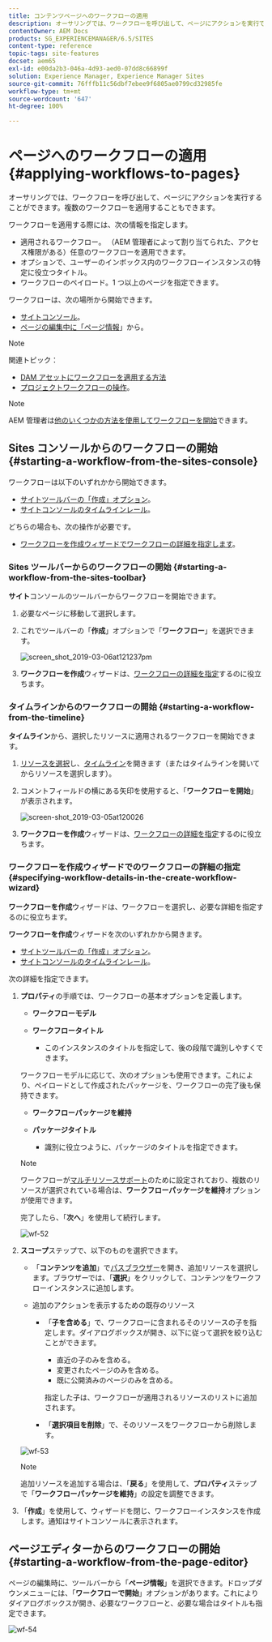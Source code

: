 ```yaml
---
title: コンテンツページへのワークフローの適用
description: オーサリングでは、ワークフローを呼び出して、ページにアクションを実行できます。複数のワークフローを適用することもできます。
contentOwner: AEM Docs
products: SG_EXPERIENCEMANAGER/6.5/SITES
content-type: reference
topic-tags: site-features
docset: aem65
exl-id: e00da2b3-046a-4d93-aed0-07dd8c66899f
solution: Experience Manager, Experience Manager Sites
source-git-commit: 76fffb11c56dbf7ebee9f6805ae0799cd32985fe
workflow-type: tm+mt
source-wordcount: '647'
ht-degree: 100%

---
```


# ページへのワークフローの適用 {#applying-workflows-to-pages}

オーサリングでは、ワークフローを呼び出して、ページにアクションを実行することができます。複数のワークフローを適用することもできます。

ワークフローを適用する際には、次の情報を指定します。

* 適用されるワークフロー。
（AEM 管理者によって割り当てられた、アクセス権限がある）任意のワークフローを適用できます。
* オプションで、ユーザーのインボックス内のワークフローインスタンスの特定に役立つタイトル。
* ワークフローのペイロード。1 つ以上のページを指定できます。

ワークフローは、次の場所から開始できます。

* [サイトコンソール](#starting-a-workflow-from-the-sites-console)。
* [ページの編集中に「ページ情報](#starting-a-workflow-from-the-page-editor)」から。

>[!NOTE]
>
>関連トピック：
>
>* [DAM アセットにワークフローを適用する方法](/help/assets/assets-workflow.md)
>* [プロジェクトワークフローの操作](/help/sites-authoring/projects-with-workflows.md)。
>

>[!NOTE]
>
>AEM 管理者は[他のいくつかの方法を使用してワークフローを開始](/help/sites-administering/workflows-starting.md)できます。

## Sites コンソールからのワークフローの開始 {#starting-a-workflow-from-the-sites-console}

ワークフローは以下のいずれかから開始できます。

* [サイトツールバーの「作成」オプション](#starting-a-workflow-from-the-sites-toolbar)。
* [サイトコンソールのタイムラインレール](#starting-a-workflow-from-the-timeline)。

どちらの場合も、次の操作が必要です。

* [ワークフローを作成ウィザードでワークフローの詳細を指定します](#specifying-workflow-details-in-the-create-workflow-wizard)。

### Sites ツールバーからのワークフローの開始 {#starting-a-workflow-from-the-sites-toolbar}

**サイト**&#x200B;コンソールのツールバーからワークフローを開始できます。

1. 必要なページに移動して選択します。

1. これでツールバーの「**作成**」オプションで「**ワークフロー**」を選択できます。

   ![screen_shot_2019-03-06at121237pm](assets/screen_shot_2019-03-06at121237pm.png)

1. **ワークフローを作成**&#x200B;ウィザードは、[ワークフローの詳細を指定](#specifying-workflow-details-in-the-create-workflow-wizard)するのに役立ちます。

### タイムラインからのワークフローの開始 {#starting-a-workflow-from-the-timeline}

**タイムライン**&#x200B;から、選択したリソースに適用されるワークフローを開始できます。

1. [リソースを選択](/help/sites-authoring/basic-handling.md#viewingandselectingyourresources)し、[タイムライン](/help/sites-authoring/basic-handling.md#timeline)を開きます（またはタイムラインを開いてからリソースを選択します）。
1. コメントフィールドの横にある矢印を使用すると、「**ワークフローを開始**」が表示されます。

   ![screen-shot_2019-03-05at120026](assets/screen-shot_2019-03-05at120026.png)

1. **ワークフローを作成**&#x200B;ウィザードは、[ワークフローの詳細を指定](#specifying-workflow-details-in-the-create-workflow-wizard)するのに役立ちます。

### ワークフローを作成ウィザードでのワークフローの詳細の指定 {#specifying-workflow-details-in-the-create-workflow-wizard}

**ワークフローを作成**&#x200B;ウィザードは、ワークフローを選択し、必要な詳細を指定するのに役立ちます。

**ワークフローを作成**&#x200B;ウィザードを次のいずれかから開きます。

* [サイトツールバーの「作成」オプション](#starting-a-workflow-from-the-sites-toolbar)。
* [サイトコンソールのタイムラインレール](#starting-a-workflow-from-the-timeline)。

次の詳細を指定できます。

1. **プロパティ**&#x200B;の手順では、ワークフローの基本オプションを定義します。

   * **ワークフローモデル**
   * **ワークフロータイトル**

      * このインスタンスのタイトルを指定して、後の段階で識別しやすくできます。

   ワークフローモデルに応じて、次のオプションも使用できます。これにより、ペイロードとして作成されたパッケージを、ワークフローの完了後も保持できます。

   * **ワークフローパッケージを維持**
   * **パッケージタイトル**

      * 識別に役立つように、パッケージのタイトルを指定できます。

   >[!NOTE]
   >
   >ワークフローが[マルチリソースサポート](/help/sites-developing/workflows-models.md#configuring-a-workflow-for-multi-resource-support)のために設定されており、複数のリソースが選択されている場合は、**ワークフローパッケージを維持**&#x200B;オプションが使用できます。

   完了したら、「**次へ**」を使用して続行します。

   ![wf-52](assets/wf-52.png)

1. **スコープ**&#x200B;ステップで、以下のものを選択できます。

   * 「**コンテンツを追加**」で[パスブラウザー](/help/sites-authoring/author-environment-tools.md#path-browser)を開き、追加リソースを選択します。ブラウザーでは、「**選択**」をクリックして、コンテンツをワークフローインスタンスに追加します。

   * 追加のアクションを表示するための既存のリソース

      * 「**子を含める**」で、ワークフローに含まれるそのリソースの子を指定します。ダイアログボックスが開き、以下に従って選択を絞り込むことができます。

         * 直近の子のみを含める。
         * 変更されたページのみを含める。
         * 既に公開済みのページのみを含める。

        指定した子は、ワークフローが適用されるリソースのリストに追加されます。

      * 「**選択項目を削除**」で、そのリソースをワークフローから削除します。

   ![wf-53](assets/wf-53.png)

   >[!NOTE]
   >
   >追加リソースを追加する場合は、「**戻る**」を使用して、**プロパティ**&#x200B;ステップで「**ワークフローパッケージを維持**」の設定を調整できます。

1. 「**作成**」を使用して、ウィザードを閉じ、ワークフローインスタンスを作成します。通知はサイトコンソールに表示されます。

## ページエディターからのワークフローの開始 {#starting-a-workflow-from-the-page-editor}

ページの編集時に、ツールバーから「**ページ情報**」を選択できます。ドロップダウンメニューには、「**ワークフローで開始**」オプションがあります。これによりダイアログボックスが開き、必要なワークフローと、必要な場合はタイトルも指定できます。

![wf-54](assets/wf-54.png)
